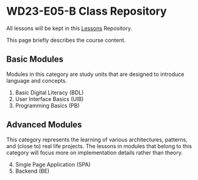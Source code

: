 # WD23-E05-B Class Repository

All lessons will be kept in this [Lessons](https://github.com/FbW-WD-23-E05-B/Lessons) Repository.

This page briefly describes the course content.

## Basic Modules

Modules in this category are study units that are designed to introduce language and concepts.

1. Basic Digital Literacy (BDL)
2. User Interface Basics (UIB)
3. Programming Basics (PB)

## Advanced Modules

This category represents the learning of various architectures, patterns, and (close to) real life projects. The lessons in modules that belong to this category will focus more on implementation details rather than theory.

4. Single Page Application (SPA)
5. Backend (BE)
